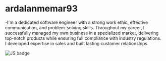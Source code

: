 # ardalanmemar93


-I'm a dedicated software engineer with a strong work ethic, effective communication, and problem-solving skills. Throughout my career, I successfully managed my own business in a specialized market, delivering top-notch products while ensuring full compliance with industry regulations. I developed expertise in sales and built lasting customer relationships

![JS badge](https://img.shields.io/badge/JavaScript-F7DF1E.svg?style=for-the-badge&logo=JavaScript&logoColor=black)